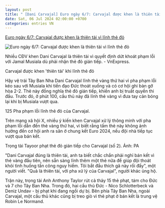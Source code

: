 ```yaml
---
layout: post
title: " [Dani Carvajal] Euro ngày 6/7: Carvajal được khen là thiên tài vì lĩnh thẻ đỏ"
date: Sat, 06 Jul 2024 02:00:00 +0700
categories: entries VN
---
```

[Euro ngày 6/7: Carvajal được khen là thiên tài vì lĩnh thẻ đỏ](https://vnexpress.net/euro-ngay-6-7-carvajal-duoc-khen-la-thien-tai-vi-linh-the-do-4766776.html)

![Euro ngày 6/7: Carvajal được khen là thiên tài vì lĩnh thẻ đỏ](https://vcdn1-thethao.vnecdn.net/2024/07/06/spain-s-daniel-carvajal-shown-5000-7043-1720245966.jpg?w=1200&h=0&q=100&dpr=1&fit=crop&s=fkjHhLXzoiVeMUAZcM_rLA)

Nhiều CĐV khen Dani Carvajal là thiên tài vì quyết định dứt khoát phạm lỗi với Jamal Musiala dù phải nhận thẻ đỏ gián tiếp. - VnExpress.

Carvajal được khen 'thiên tài' khi lĩnh thẻ đỏ

Hậy vệ trái Tây Ban Nha Dani Carvajal lĩnh thẻ vàng thứ hai vì pha phạm lỗi kéo sau với Musiala khi tiền đạo Đức thoát xuống và có cơ hội ghi bàn gỡ hòa 2-2. Thẻ này đồng nghĩa thẻ đỏ gián tiếp, khiến anh bị truất quyền thi đấu. Trước đó, ở phút 100, cầu thủ này đã lĩnh thẻ vàng vì đưa tay cản bóng lại khi bị Musiala vượt qua.

125 Pha phạm lỗi lĩnh thẻ đỏ của Carvajal.

Trên mạng xã hội X, nhiều ý kiến khen Carvajal xử lý thông minh với pha phạm lỗi dẫn đến thẻ vàng thứ hai, vì biết rằng tấm thẻ này không ảnh hưởng đến cơ hội anh ra sân ở chung kết Euro 2024, nếu đội nhà tiếp tục vượt qua bán kết.

Trọng tài Tayoor phạt thẻ đỏ gián tiếp cho Carvajal (số 2). Ảnh: PA

"Dani Carvajal đúng là thiên tài, anh ta biết chắc chắn phải nghỉ bán kết vì thẻ vàng đầu tiên, nên sẵn sàng lĩnh thêm một thẻ nữa để giúp đội thoát khỏi tình huống tấn công nguy hiểm. Tôi bắt đầu thích gã này rồi đấy", một người viết. "Quả là thiên tài, với pha xử lý của Carvajal", người khác ủng hộ.

Trận này, trọng tài Anh Anthony Taylor rút cả thảy 15 thẻ phạt, tám cho Đức và 7 cho Tây Ban Nha. Trong đó, hai cầu thủ Đức - Nico Schlotterbeck và Deniz Undav - bị phạt khi đang ngồi dự bị. Bên phía Tây Ban Nha, ngoài Carvajal, một cầu thủ khác cũng bị treo giò vì thẻ phạt ở bán kết là trung vệ Robin Le Normand.


